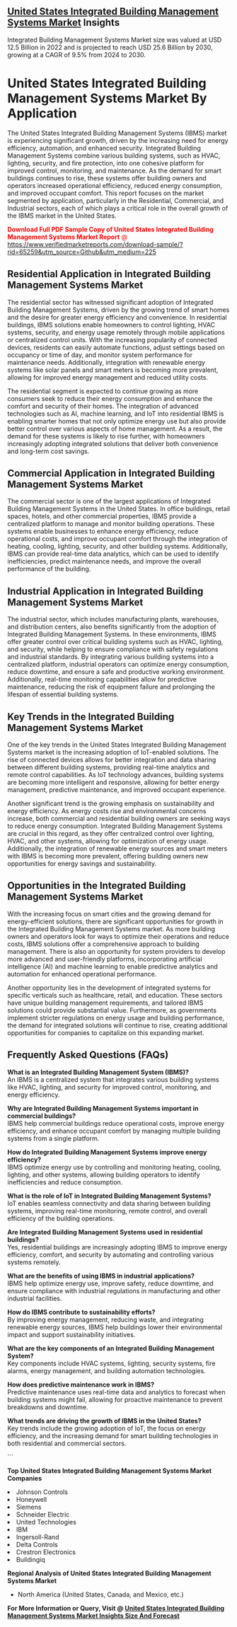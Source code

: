 <h2><a href="https://www.verifiedmarketreports.com/download-sample/?rid=65259&amp;utm_source=Github&amp;utm_medium=225" target="_blank">United States Integrated Building Management Systems Market</a> Insights</h2><p>Integrated Building Management Systems Market size was valued at USD 12.5 Billion in 2022 and is projected to reach USD 25.6 Billion by 2030, growing at a CAGR of 9.5% from 2024 to 2030.</p><p> <h1>United States Integrated Building Management Systems Market By Application</h1> <p>The United States Integrated Building Management Systems (IBMS) market is experiencing significant growth, driven by the increasing need for energy efficiency, automation, and enhanced security. Integrated Building Management Systems combine various building systems, such as HVAC, lighting, security, and fire protection, into one cohesive platform for improved control, monitoring, and maintenance. As the demand for smart buildings continues to rise, these systems offer building owners and operators increased operational efficiency, reduced energy consumption, and improved occupant comfort. This report focuses on the market segmented by application, particularly in the Residential, Commercial, and Industrial sectors, each of which plays a critical role in the overall growth of the IBMS market in the United States. <p><span class=""><span style="color: #ff0000;"><strong>Download Full PDF Sample Copy of United States Integrated Building Management Systems Market Report</strong> @ </span><a href="https://www.verifiedmarketreports.com/download-sample/?rid=65259&amp;utm_source=Github&amp;utm_medium=225" target="_blank">https://www.verifiedmarketreports.com/download-sample/?rid=65259&amp;utm_source=Github&amp;utm_medium=225</a></span></p></p> <h2>Residential Application in Integrated Building Management Systems Market</h2> <p>The residential sector has witnessed significant adoption of Integrated Building Management Systems, driven by the growing trend of smart homes and the desire for greater energy efficiency and convenience. In residential buildings, IBMS solutions enable homeowners to control lighting, HVAC systems, security, and energy usage remotely through mobile applications or centralized control units. With the increasing popularity of connected devices, residents can easily automate functions, adjust settings based on occupancy or time of day, and monitor system performance for maintenance needs. Additionally, integration with renewable energy systems like solar panels and smart meters is becoming more prevalent, allowing for improved energy management and reduced utility costs.</p> <p>The residential segment is expected to continue growing as more consumers seek to reduce their energy consumption and enhance the comfort and security of their homes. The integration of advanced technologies such as AI, machine learning, and IoT into residential IBMS is enabling smarter homes that not only optimize energy use but also provide better control over various aspects of home management. As a result, the demand for these systems is likely to rise further, with homeowners increasingly adopting integrated solutions that deliver both convenience and long-term cost savings.</p> <h2>Commercial Application in Integrated Building Management Systems Market</h2> <p>The commercial sector is one of the largest applications of Integrated Building Management Systems in the United States. In office buildings, retail spaces, hotels, and other commercial properties, IBMS provide a centralized platform to manage and monitor building operations. These systems enable businesses to enhance energy efficiency, reduce operational costs, and improve occupant comfort through the integration of heating, cooling, lighting, security, and other building systems. Additionally, IBMS can provide real-time data analytics, which can be used to identify inefficiencies, predict maintenance needs, and improve the overall performance of the building.</p> <pWith the growing focus on sustainability and corporate responsibility, businesses are increasingly turning to integrated building management systems as a way to reduce their carbon footprint and achieve energy-saving targets. The ability to integrate IBMS with building automation systems, smart meters, and renewable energy sources is particularly appealing to commercial properties looking to lower operational costs while adhering to regulatory requirements. As technology continues to advance, commercial buildings are becoming smarter, more energy-efficient, and more sustainable, fueling the demand for IBMS in this sector.</p> <h2>Industrial Application in Integrated Building Management Systems Market</h2> <p>The industrial sector, which includes manufacturing plants, warehouses, and distribution centers, also benefits significantly from the adoption of Integrated Building Management Systems. In these environments, IBMS offer greater control over critical building systems such as HVAC, lighting, and security, while helping to ensure compliance with safety regulations and industrial standards. By integrating various building systems into a centralized platform, industrial operators can optimize energy consumption, reduce downtime, and ensure a safe and productive working environment. Additionally, real-time monitoring capabilities allow for predictive maintenance, reducing the risk of equipment failure and prolonging the lifespan of essential building systems.</p> <pIndustrial facilities are increasingly incorporating IBMS to meet their specific operational needs, including energy monitoring, climate control, and overall facility management. The growing focus on automation and smart technologies is driving the demand for integrated systems that can streamline operations, enhance security, and improve the overall efficiency of industrial processes. As industries continue to embrace automation and smart solutions, the IBMS market for industrial applications is expected to grow, offering increased value through better resource management and enhanced operational visibility.</p> <h2>Key Trends in the Integrated Building Management Systems Market</h2> <p>One of the key trends in the United States Integrated Building Management Systems market is the increasing adoption of IoT-enabled solutions. The rise of connected devices allows for better integration and data sharing between different building systems, providing real-time analytics and remote control capabilities. As IoT technology advances, building systems are becoming more intelligent and responsive, allowing for better energy management, predictive maintenance, and improved occupant experience.</p> <p>Another significant trend is the growing emphasis on sustainability and energy efficiency. As energy costs rise and environmental concerns increase, both commercial and residential building owners are seeking ways to reduce energy consumption. Integrated Building Management Systems are crucial in this regard, as they offer centralized control over lighting, HVAC, and other systems, allowing for optimization of energy usage. Additionally, the integration of renewable energy sources and smart meters with IBMS is becoming more prevalent, offering building owners new opportunities for energy savings and sustainability.</p> <h2>Opportunities in the Integrated Building Management Systems Market</h2> <p>With the increasing focus on smart cities and the growing demand for energy-efficient solutions, there are significant opportunities for growth in the Integrated Building Management Systems market. As more building owners and operators look for ways to optimize their operations and reduce costs, IBMS solutions offer a comprehensive approach to building management. There is also an opportunity for system providers to develop more advanced and user-friendly platforms, incorporating artificial intelligence (AI) and machine learning to enable predictive analytics and automation for enhanced operational performance.</p> <p>Another opportunity lies in the development of integrated systems for specific verticals such as healthcare, retail, and education. These sectors have unique building management requirements, and tailored IBMS solutions could provide substantial value. Furthermore, as governments implement stricter regulations on energy usage and building performance, the demand for integrated solutions will continue to rise, creating additional opportunities for companies to capitalize on this expanding market.</p> <h2>Frequently Asked Questions (FAQs)</h2> <p><b>What is an Integrated Building Management System (IBMS)?</b><br> An IBMS is a centralized system that integrates various building systems like HVAC, lighting, and security for improved control, monitoring, and energy efficiency.</p> <p><b>Why are Integrated Building Management Systems important in commercial buildings?</b><br> IBMS help commercial buildings reduce operational costs, improve energy efficiency, and enhance occupant comfort by managing multiple building systems from a single platform.</p> <p><b>How do Integrated Building Management Systems improve energy efficiency?</b><br> IBMS optimize energy use by controlling and monitoring heating, cooling, lighting, and other systems, allowing building operators to identify inefficiencies and reduce consumption.</p> <p><b>What is the role of IoT in Integrated Building Management Systems?</b><br> IoT enables seamless connectivity and data sharing between building systems, improving real-time monitoring, remote control, and overall efficiency of the building operations.</p> <p><b>Are Integrated Building Management Systems used in residential buildings?</b><br> Yes, residential buildings are increasingly adopting IBMS to improve energy efficiency, comfort, and security by automating and controlling various systems remotely.</p> <p><b>What are the benefits of using IBMS in industrial applications?</b><br> IBMS help optimize energy use, improve safety, reduce downtime, and ensure compliance with industrial regulations in manufacturing and other industrial facilities.</p> <p><b>How do IBMS contribute to sustainability efforts?</b><br> By improving energy management, reducing waste, and integrating renewable energy sources, IBMS help buildings lower their environmental impact and support sustainability initiatives.</p> <p><b>What are the key components of an Integrated Building Management System?</b><br> Key components include HVAC systems, lighting, security systems, fire alarms, energy management, and building automation technologies.</p> <p><b>How does predictive maintenance work in IBMS?</b><br> Predictive maintenance uses real-time data and analytics to forecast when building systems might fail, allowing for proactive maintenance to prevent breakdowns and downtime.</p> <p><b>What trends are driving the growth of IBMS in the United States?</b><br> Key trends include the growing adoption of IoT, the focus on energy efficiency, and the increasing demand for smart building technologies in both residential and commercial sectors.</p> ```</p><p><strong>Top United States Integrated Building Management Systems Market Companies</strong></p><div data-test-id=""><p><li>Johnson Controls</li><li> Honeywell</li><li> Siemens</li><li> Schneider Electric</li><li> United Technologies</li><li> IBM</li><li> Ingersoll-Rand</li><li> Delta Controls</li><li> Crestron Electronics</li><li> Buildingiq</li></p><div><strong>Regional Analysis of&nbsp;United States Integrated Building Management Systems Market</strong></div><ul><li dir="ltr"><p dir="ltr">North America&nbsp;(United States, Canada, and Mexico, etc.)</p></li></ul><p><strong>For More Information or Query, Visit @&nbsp;</strong><strong><a href="https://www.verifiedmarketreports.com/product/global-integrated-building-management-systems-market-2018-by-manufacturers-countries-type-and-application-forecast-to-2023/?utm_source=Github&amp;utm_medium=225" target="_blank">United States Integrated Building Management Systems Market Insights Size And Forecast</a></strong></p></div>

